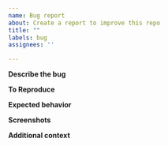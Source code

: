 ```yaml
---
name: Bug report
about: Create a report to improve this repo
title: ""
labels: bug
assignees: ''

---
```


<!-- 👀 Please consider using English to report because your question may also be useful to others. -->

**Describe the bug**
<!-- A clear and concise description of what the bug is. -->

**To Reproduce**
<!-- Steps to reproduce the behavior or show the command(s) you ran: -->

**Expected behavior**
<!-- A clear and concise description of what you expected to happen. -->

**Screenshots**
<!-- If applicable, add screenshots to help explain your problem. -->

**Additional context**
<!-- Add any other context about the problem here. -->
